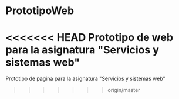 # PrototipoWeb
<<<<<<< HEAD
Prototipo de web para la asignatura "Servicios y sistemas web"
=======
Prototipo de pagina para la asignatura "Servicios y sistemas web"
>>>>>>> origin/master
